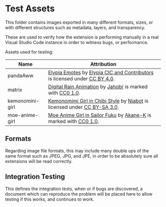 # Test Assets
This folder contains images exported in many different formats, sizes,
or with different structures such as metadata, layers, and transparency.

These are used to verify how the extension is performing manually in a real
Visual Studio Code instance in order to witness bugs, or performance.

Assets used for testing:

| Name            | Attribution                                                                     |
|-----------------|---------------------------------------------------------------------------------|
| pandaAww        | [Elypia Emotes] by [Elypia CIC and Contributors] is licensed under [CC BY 4.0]. |
| matrix          | [Digital Rain Animation] by [Jahobr] is marked with [CC0 1.0].                  |
| kemonomini-girl | [Kemonomimi Girl in Chibi Style] by [Niabot] is licensed under [CC BY-SA 3.0].  |
| moe-anime-girl  | [Moe Anime Girl in Sailor Fuku] by [Akane-K] is marked with [CC0 1.0].          |

## Formats
Regarding image file formats, this may include many double ups of the same format
such as JPEG, JPG, and JPE, in order to be absolutely sure all extensions
will be read correctly.

## Integration Testing
This defines the integration tests, when or if bugs are discovered, a document
which can reproduce the problem will be placed here to allow testing if this works,
and continues to work.

[Elypia Emotes]: https://gitlab.com/Elypia/elypia-emotes
[Elypia CIC and Contributors]: https://gitlab.com/Elypia/elypia-emotes/-/graphs/master

[Digital Rain Animation]: https://commons.wikimedia.org/w/index.php?curid=63377057
[Jahobr]: https://commons.wikimedia.org/wiki/User:Jahobr

[Kemonomimi Girl in Chibi Style]: https://commons.wikimedia.org/wiki/File:Kemonomimi_girl_in_chibi_style.svg
[Niabot]: https://commons.wikimedia.org/wiki/User:Niabot

[Moe Anime Girl in Sailor Fuku]: https://commons.wikimedia.org/w/index.php?curid=89081491
[Akane-K]: https://pixabay.com/users/akane-k-8075952/

[CC BY 4.0]: https://creativecommons.org/licenses/by/4.0/
[CC BY-SA 3.0]: https://creativecommons.org/licenses/by-sa/3.0/
[CC0 1.0]: https://creativecommons.org/publicdomain/zero/1.0/
